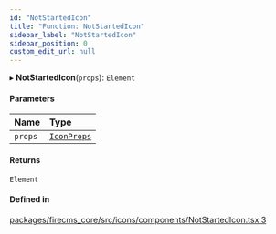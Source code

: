 ```yaml
---
id: "NotStartedIcon"
title: "Function: NotStartedIcon"
sidebar_label: "NotStartedIcon"
sidebar_position: 0
custom_edit_url: null
---
```


▸ **NotStartedIcon**(`props`): `Element`

#### Parameters

| Name | Type |
| :------ | :------ |
| `props` | [`IconProps`](../types/IconProps.md) |

#### Returns

`Element`

#### Defined in

[packages/firecms_core/src/icons/components/NotStartedIcon.tsx:3](https://github.com/FireCMSco/firecms/blob/d45f3739/packages/firecms_core/src/icons/components/NotStartedIcon.tsx#L3)
